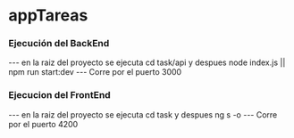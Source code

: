 # appTareas

### Ejecución del BackEnd

--- en la raiz del proyecto se ejecuta cd task/api y despues node index.js || npm run start:dev
--- Corre por el puerto 3000
### Ejecucion del FrontEnd 
--- en la raiz del proyecto se ejecuta cd task y despues ng s -o
--- Corre por el puerto 4200
